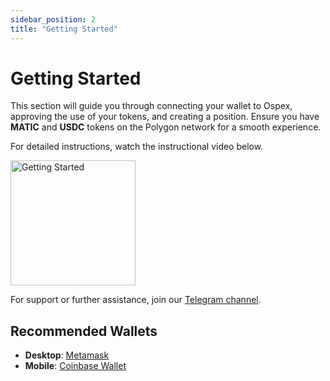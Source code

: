 ```yaml
---
sidebar_position: 2
title: "Getting Started"
---
```


# Getting Started

This section will guide you through connecting your wallet to Ospex, approving the use of your tokens, and creating a position. Ensure you have **MATIC** and **USDC** tokens on the Polygon network for a smooth experience.

For detailed instructions, watch the instructional video below. 

<a href="https://www.tiktok.com/@ospex.org" target="_blank">
  <img src="/img/placeholder.webp" alt="Getting Started" width="200" />
</a>

For support or further assistance, join our [Telegram channel](https://t.me/ospex).

## Recommended Wallets

- **Desktop**: [Metamask](https://metamask.io/)
- **Mobile**: [Coinbase Wallet](https://wallet.coinbase.com/)
